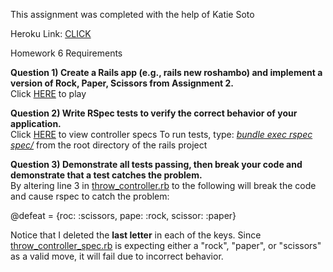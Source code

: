 This assignment was completed with the help of Katie Soto

Heroku Link: <a href="togashirps.heroku.com">CLICK</a>

Homework 6 Requirements

<b>Question 1) Create a Rails app (e.g., rails new roshambo) and implement a version of Rock, Paper, Scissors from Assignment 2.</b><br>
  Click <a href="https://togashirps.heroku.com">HERE</a> to play

<b>Question 2) Write RSpec tests to verify the correct behavior of your application.</b><br> 
  Click <a href="https://github.com/Hagaren64/rockpaperscissors/tree/master/spec/controllers">HERE</a> to view controller specs
  To run tests, type: <i><u>bundle exec rspec spec/</u></i> from the root directory of the rails project

<b>Question 3) Demonstrate all tests passing, then break your code and demonstrate that a test catches the problem.</b><br>
  By altering line 3 in <a href="https://github.com/Hagaren64/rockpaperscissors/blob/master/app/controllers/throw_controller.rb">throw_controller.rb</a> to the following will break the code and cause rspec to catch the problem:

  @defeat = {roc: :scissors, pape: :rock, scissor: :paper}

  Notice that I deleted the <b>last letter</b> in each of the keys.  Since <a href="https://github.com/Hagaren64/rockpaperscissors/blob/master/spec/controllers/throw_controller_spec.rb">throw_controller_spec.rb</a> is expecting either a "rock", "paper", or "scissors" as a valid move, it will fail due to incorrect behavior.
